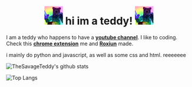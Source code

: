 <div align="center">
  <h1> <img src="https://github.com/TheSavageTeddy/TheSavageTeddy/blob/master/img/teddy!.jpg" height= 50px width= 50px> hi im a teddy! <img src="https://github.com/TheSavageTeddy/TheSavageTeddy/blob/master/img/teddy!.jpg" height= 50px width= 50px></h1>
</div>

I am a teddy who happens to have a **[youtube channel](https://youtube.com/thesavageteddy)**. I like to coding. Check this **[chrome extension](https://chrome.google.com/webstore/detail/tetrain/ahekimalhnapoaonpjnfmkncjehligge)** me and **[Roxiun](https://github.com/Roxiun)** made. 

i mainly do python and javascript, as well as some css and html. reeeeeee

![TheSavageTeddy's github stats](https://github-readme-stats.vercel.app/api?username=thesavageteddy&count_private=true&include_all_commits=true&show_icons=true&theme=radical)

![Top Langs](https://github-readme-stats.vercel.app/api/top-langs/?username=thesavageteddy&theme=radical)



